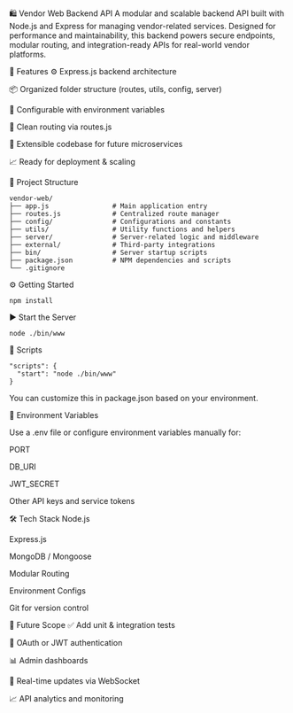 🛍️ Vendor Web Backend API
A modular and scalable backend API built with Node.js and Express for managing vendor-related services. Designed for performance and maintainability, this backend powers secure endpoints, modular routing, and integration-ready APIs for real-world vendor platforms.

🚀 Features
⚙️ Express.js backend architecture

📦 Organized folder structure (routes, utils, config, server)

🔐 Configurable with environment variables

📁 Clean routing via routes.js

🧩 Extensible codebase for future microservices

📈 Ready for deployment & scaling

📁 Project Structure

```
vendor-web/
├── app.js                # Main application entry
├── routes.js             # Centralized route manager
├── config/               # Configurations and constants
├── utils/                # Utility functions and helpers
├── server/               # Server-related logic and middleware
├── external/             # Third-party integrations
├── bin/                  # Server startup scripts
├── package.json          # NPM dependencies and scripts
└── .gitignore
```

⚙️ Getting Started

```
npm install
```

▶️ Start the Server

```
node ./bin/www
```

🧪 Scripts

```
"scripts": {
  "start": "node ./bin/www"
}
```
You can customize this in package.json based on your environment.

🌱 Environment Variables

Use a .env file or configure environment variables manually for:

PORT

DB_URI

JWT_SECRET

Other API keys and service tokens

🛠️ Tech Stack
Node.js

Express.js

MongoDB / Mongoose

Modular Routing

Environment Configs

Git for version control

📌 Future Scope
✅ Add unit & integration tests

🧩 OAuth or JWT authentication

📊 Admin dashboards

📡 Real-time updates via WebSocket

📈 API analytics and monitoring






